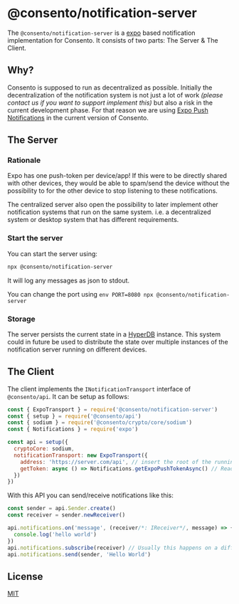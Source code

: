 # @consento/notification-server

The `@consento/notification-server` is a [expo](https://expo.io) based notification implementation for Consento.
It consists of two parts: The Server & The Client.

## Why?

Consento is supposed to run as decentralized as possible. Initially the decentralization of the notification
system is not just a lot of work _(please contact us if you want to support implement this)_ but also a risk
in the current development phase. For that reason we are using [Expo Push Notifications][1] in the current
version of Consento.

[1]: https://docs.expo.io/versions/v34.0.0/guides/push-notifications/#push-notifications

## The Server

### Rationale

Expo has one push-token per device/app! If this were to be directly shared with other devices, they would be able to
spam/send the device without the possibility to for the other device to stop listening to these notifications. 

The centralized server also open the possibility to later implement other notification systems that run on the same
system. i.e. a decentralized system or desktop system that has different requirements.

### Start the server

You can start the server using:

```bash
npx @consento/notification-server
```

It will log any messages as json to stdout.

You can change the port using `env PORT=8080 npx @consento/notification-server`

### Storage

The server persists the current state in a [HyperDB](https://github.com/mafintosh/hyper-db)
instance. This system could in future be used to distribute the state over multiple instances
of the notification server running on different devices.

## The Client

The client implements the `INotificationTransport` interface of `@consento/api`. It can be
setup as follows:

```javascript
const { ExpoTransport } = require('@consento/notification-server')
const { setup } = require('@consento/api')
const { sodium } = require('@consento/crypto/core/sodium')
const { Notifications } = require('expo')

const api = setup({
  cryptoCore: sodium,
  notificationTransport: new ExpoTransport({
    address: 'https://server.com/api', // insert the root of the running notification-server here
    getToken: async () => Notifications.getExpoPushTokenAsync() // Read more https://docs.expo.io/versions/latest/guides/push-notifications/
  })
})
```

With this API you can send/receive notifications like this:

```javascript
const sender = api.Sender.create()
const receiver = sender.newReceiver()

api.notifications.on('message', (receiver/*: IReceiver*/, message) => {
  console.log('hello world')
})
api.notifications.subscribe(receiver) // Usually this happens on a different device
api.notifications.send(sender, 'Hello World')
```

## License

[MIT](./LICENSE)
